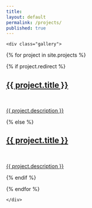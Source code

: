 ```yaml
---
title:
layout: default
permalink: /projects/
published: true
---
```



<div class="ProjectContainer">

	<div class="gallery">


  {% for project in site.projects %}

  {% if project.redirect %}
  <div class="projectTile">
          <a href="{{ project.redirect }}" target="_blank">
          <span>
              <h2>{{ project.title }}</h2>
              <br/>
              <p>{{ project.description }}</p>
          </span>
          </a>
  </div>

  {% else %}

  <div class="projectTile">
          <a href="{{ project.url | prepend: site.baseurl | prepend: site.url }}">
          <span>
              <h2>{{ project.title }}</h2>
              <br/>
              <p>{{ project.description }}</p>
          </span>
          </a>
  </div>

  {% endif %}

  {% endfor %}

	</div>

</div>
